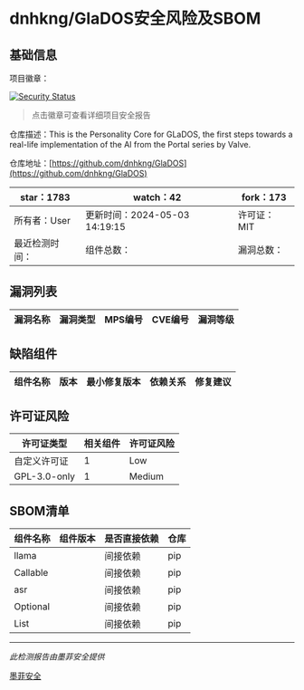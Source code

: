 # dnhkng/GlaDOS安全风险及SBOM

## 基础信息

项目徽章：

[![Security Status](https://www.murphysec.com/platform3/v31/badge/1786463661231976448.svg)](https://www.murphysec.com/console/report/1786102166826131456/1786463661231976448)

> 点击徽章可查看详细项目安全报告

仓库描述：This is the Personality Core for GLaDOS, the first steps towards a real-life implementation of the AI from the Portal series by Valve.

仓库地址：[https://github.com/dnhkng/GlaDOS](https://github.com/dnhkng/GlaDOS)

| star：1783 | watch：42 | fork：173 |
| ----------- | -------------- | ------------ |
| 所有者：User | 更新时间：2024-05-03 14:19:15 | 许可证：MIT |
| 最近检测时间： | 组件总数： | 漏洞总数： |




## 漏洞列表

| 漏洞名称 | 漏洞类型 | MPS编号 | CVE编号 | 漏洞等级 |
| ------- | ------ | ------- | ------ | ----- |





## 缺陷组件

| 组件名称 | 版本 | 最小修复版本 | 依赖关系 | 修复建议 |
| -------- | ---- | ------------ | -------- | -------- |





## 许可证风险

| 许可证类型 | 相关组件 | 许可证风险 |
| ---------- | -------- | ---------- |
|自定义许可证|1|Low|
|GPL-3.0-only|1|Medium|




## SBOM清单

| 组件名称 | 组件版本 | 是否直接依赖 | 仓库 |
| -------- | -------- | ------------ | ---- |
|llama||间接依赖|pip|
|Callable||间接依赖|pip|
|asr||间接依赖|pip|
|Optional||间接依赖|pip|
|List||间接依赖|pip|


------

*此检测报告由墨菲安全提供*

[墨菲安全](www.murphysec.com)
